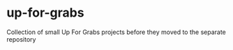 # up-for-grabs
Collection of small Up For Grabs projects before they moved to the separate repository
